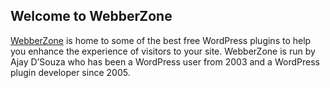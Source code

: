 ## Welcome to WebberZone

[WebberZone](https://webberzone.com) is home to some of the best free WordPress plugins to help you enhance the experience of visitors to your site. WebberZone is run by Ajay D’Souza who has been a WordPress user from 2003 and a WordPress plugin developer since 2005.

